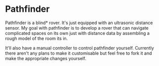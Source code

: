 # Pathfinder

Pathfinder is a blind* rover. It's just equipped with an ultrasonic distance sensor. My goal with pathfinder is to develop a rover that can navigate complicated spaces on its own just with distance data by assembling a rough model of the room its in.

It'll also have a manual controller to control pathfinder yourself. Currently there aren't any plans to make it customisable but feel free to fork it and make the appropriate changes yourself.

